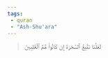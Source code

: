 ```yaml
---
tags: 
 - quran 
 - "Ash-Shu'ara"
---
```


> لَعَلَّنَا نَتَّبِعُ ٱلسَّحَرَةَ إِن كَانُواْ هُمُ ٱلۡغَٰلِبِينَ
